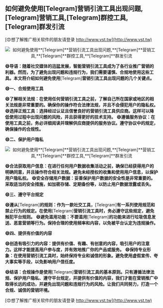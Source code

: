 ## **如何避免使用**[Telegram]**营销引流工具出现问题,**[Telegram]**营销工具,**[Telegram]**群控工具,**[Telegram]**群发引流**

[😍想了解推广相关软件的朋友请登录 http://www.vst.tw](http://www.vst.tw)

 <center><img src="https://vst.tw/MP4/tuiguang/png/7.png" alt="如何避免使用**[Telegram]**营销引流工具出现问题,**[Telegram]**营销工具,**[Telegram]**群控工具,**[Telegram]**群发引流"></center>

**😄导语：随着社交媒体的迅猛发展，智能营销引流工具成为了各行业推广营销的利器。然而，为了避免出现问题和违规行为，我们需要谨慎、合规地使用这些工具。本文将介绍如何避免使用**[Telegram]**营销引流工具出现问题的几个关键点。**

**😄一、合规使用工具**

**😄了解相关法规：在使用任何营销引流工具之前，了解自己所在国家或地区的相关法规是非常重要的。确保你的操作符合法律法规，并且不会侵犯用户的隐私权。**
**😄选择正规工具：选择经过认证且信誉良好的营销引流工具供应商。这样可以降低使用过程中出现问题的风险，并且获得更好的技术支持。**
**😄遵循服务协议：在使用工具之前，务必详细阅读并理解供应商提供的服务协议。遵守协议中的规定，确保操作的合规性。**

**😄二、保护用户隐私**

 <center><img src="https://vst.tw/MP4/tuiguang/png/0.png" alt="如何避免使用**[Telegram]**营销引流工具出现问题,**[Telegram]**营销工具,**[Telegram]**群控工具,**[Telegram]**群发引流"></center>

**😄合法获取用户信息：在进行任何用户数据收集活动之前，确保已经获得用户的明确同意，并且操作符合相关法规。避免未经授权的收集和使用用户信息，以保护用户隐私权。**
**😄安全存储用户数据：妥善保护用户数据的安全性是非常重要的。采取适当的安全措施，如加密存储、定期备份等，以防止用户数据泄露或丢失。**

**😄三、遵守平台规定**

**😄遵从**[Telegram]**的规则：作为一款社交工具，**[Telegram]**有一系列使用规范和禁止行为的规定。在使用**[Telegram]**营销引流工具时，务必遵守这些规定，避免触犯平台规则。**
**😄避免滥用功能：不要滥用**[Telegram]**的功能来进行垃圾信息发送、恶意营销等行为。保持合理的使用频率和内容，以免被平台认定为违规操作。**

**😄四、提供有价值的内容**

**😄创造有吸引力的内容：提供有价值、有趣、有创意的内容，吸引用户的注意力。这样才能提高用户参与度，并有效地推广你的产品或服务。**
**😄保持专业形象：在使用营销引流工具时，始终保持专业和诚信的形象。避免使用虚假宣传、夸大事实等手段，以免影响用户信任度。**

**😄结语：合规操作是使用**[Telegram]**营销引流工具的基本原则。只有遵循法律法规、保护用户隐私、遵守平台规定，并提供有价值的内容，我们才能在营销推广中取得长远的成功，并避免出现问题和违规行为的风险。让我们共同努力，打造一个合规、诚信的营销环境。**

[😍想了解推广相关软件的朋友请登录 http://www.vst.tw](http://www.vst.tw)



